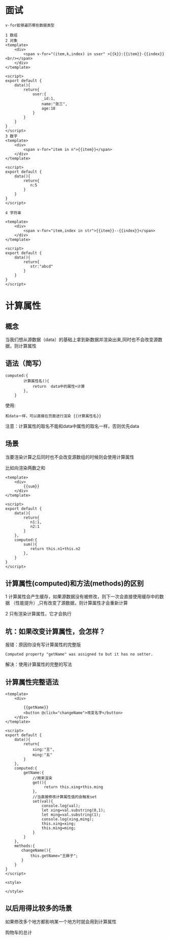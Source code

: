 # 面试

~~~
v-for能够遍历哪些数据类型

1 数组
2 对象
<template>
    <div>
        <span v-for="(item,k,index) in user" >{{k}}:{{item}}-{{index}} <br/></span>
    </div>
</template>

<script>
export default {
    data(){
        return{
            user:{
                _id:1,
                name:"张三",
                age:18
            }
        }
    }
}
</script>
3 数字
<template>
    <div>
        <span v-for="item in n">{{item}}</span>
    </div>
</template>

<script>
export default {
    data(){
        return{
           n:5
        }
    }
}
</script>

4 字符串

<template>
    <div>
        <span v-for="item,index in str">{{item}}--{{index}}</span>
    </div>
</template>

<script>
export default {
    data(){
        return{
           str:"abcd"
        }
    }
}
</script>
~~~



# 计算属性

## 概念

当我们想从源数据（data）的基础上拿到新数据并渲染出来,同时也不会改变源数据，则计算属性



## 语法（简写）

~~~
computed:{
        计算属性名(){
            return  data中的属性+计算
        },
    }

~~~

使用:

~~~
和data一样，可以直接在页面进行渲染 {{计算属性名}}
~~~





注意：计算属性的取名不能和data中属性的取名一样，否则优先data

## 场景

当要渲染计算之后同时也不会改变源数组的时候则会使用计算属性



比如向渲染两数之和

~~~
<template>
    <div>
        {{sum}}
    </div>
</template>

<script>
export default {
    data(){
        return{
           n1:1,
           n2:1
        }
    },
    computed:{
        sum(){
           return this.n1+this.n2
        },
    }
}
</script>
~~~

## 计算属性(computed)和方法(methods)的区别

1 计算属性会产生缓存，如果源数据没有被修改，则下一次会直接使用缓存中的数据 （性能提升）,只有改变了源数据，则计算属性才会重新计算



2 只有渲染计算属性，它才会执行



## 坑：如果改变计算属性，会怎样？



报错：原因你没有写计算属性的完整版

~~~
Computed property "getName" was assigned to but it has no setter.
~~~

解决：使用计算属性的完整的写法

## 计算属性完整语法

~~~
<template>
    <div>
   
        {{getName}}
        <button @click="changeName">改变名字</button>
    </div>
</template>

<script>
export default {
    data(){
        return{
            xing:"王",
            ming:"五"
        }
    },
    computed:{
        getName:{
            //用来渲染
            get(){
                 return this.xing+this.ming
            },
            //当直接修改计算属性值的会触发set
            set(val){
                console.log(val);
                let xing=val.substring(0,1);
                let ming=val.substring(1);
                console.log(xing,ming);
                this.xing=xing;
                this.ming=ming;
            }
        }
    },
    methods:{
       changeName(){
           this.getName="王麻子";
       }
    }
}
</script>

<style>

</style>
~~~

## 以后用得比较多的场景

如果修改多个地方都影响某一个地方时就会用到计算属性

购物车的总计